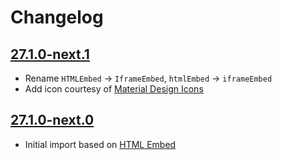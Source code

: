 # Changelog

## [27.1.0-next.1](https://github.com/eduflow/ckeditor5-iframe/compare/v27.1.0-next.0...v27.1.0-next.1)

- Rename `HTMLEmbed` -> `IframeEmbed`, `htmlEmbed` -> `iframeEmbed`
- Add icon courtesy of [Material Design
  Icons](https://iconify.design/icon-sets/mdi/iframe.html)

## [27.1.0-next.0](https://github.com/eduflow/ckeditor5-iframe/tree/v27.1.0-next.0)

- Initial import based on [HTML Embed](https://ckeditor.com/docs/ckeditor5/latest/features/html-embed.html)
